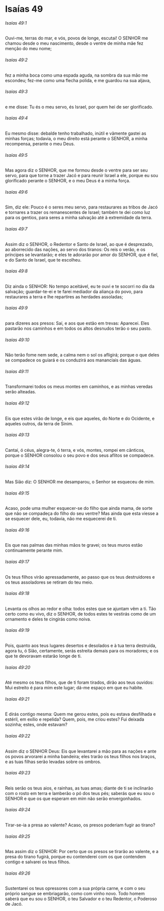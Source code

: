 # Isaías 49

###### Isaías 49:1

Ouvi-me, terras do mar, e vós, povos de longe, escutai! O SENHOR me chamou desde o meu nascimento, desde o ventre de minha mãe fez menção do meu nome;

###### Isaías 49:2

fez a minha boca como uma espada aguda, na sombra da sua mão me escondeu; fez-me como uma flecha polida, e me guardou na sua aljava,

###### Isaías 49:3

e me disse: Tu és o meu servo, és Israel, por quem hei de ser glorificado.

###### Isaías 49:4

Eu mesmo disse: debalde tenho trabalhado, inútil e vãmente gastei as minhas forças; todavia, o meu direito está perante o SENHOR, a minha recompensa, perante o meu Deus.

###### Isaías 49:5

Mas agora diz o SENHOR, que me formou desde o ventre para ser seu servo, para que torne a trazer Jacó e para reunir Israel a ele, porque eu sou glorificado perante o SENHOR, e o meu Deus é a minha força.

###### Isaías 49:6

Sim, diz ele: Pouco é o seres meu servo, para restaurares as tribos de Jacó e tornares a trazer os remanescentes de Israel; também te dei como luz para os gentios, para seres a minha salvação até à extremidade da terra.

###### Isaías 49:7

Assim diz o SENHOR, o Redentor e Santo de Israel, ao que é desprezado, ao aborrecido das nações, ao servo dos tiranos: Os reis o verão, e os príncipes se levantarão; e eles te adorarão por amor do SENHOR, que é fiel, e do Santo de Israel, que te escolheu.

###### Isaías 49:8

Diz ainda o SENHOR: No tempo aceitável, eu te ouvi e te socorri no dia da salvação; guardar-te-ei e te farei mediador da aliança do povo, para restaurares a terra e lhe repartires as herdades assoladas;

###### Isaías 49:9

para dizeres aos presos: Saí, e aos que estão em trevas: Aparecei. Eles pastarão nos caminhos e em todos os altos desnudos terão o seu pasto.

###### Isaías 49:10

Não terão fome nem sede, a calma nem o sol os afligirá; porque o que deles se compadece os guiará e os conduzirá aos mananciais das águas.

###### Isaías 49:11

Transformarei todos os meus montes em caminhos, e as minhas veredas serão alteadas.

###### Isaías 49:12

Eis que estes virão de longe, e eis que aqueles, do Norte e do Ocidente, e aqueles outros, da terra de Sinim.

###### Isaías 49:13

Cantai, ó céus, alegra-te, ó terra, e vós, montes, rompei em cânticos, porque o SENHOR consolou o seu povo e dos seus aflitos se compadece.

###### Isaías 49:14

Mas Sião diz: O SENHOR me desamparou, o Senhor se esqueceu de mim.

###### Isaías 49:15

Acaso, pode uma mulher esquecer-se do filho que ainda mama, de sorte que não se compadeça do filho do seu ventre? Mas ainda que esta viesse a se esquecer dele, eu, todavia, não me esquecerei de ti.

###### Isaías 49:16

Eis que nas palmas das minhas mãos te gravei; os teus muros estão continuamente perante mim.

###### Isaías 49:17

Os teus filhos virão apressadamente, ao passo que os teus destruidores e os teus assoladores se retiram do teu meio.

###### Isaías 49:18

Levanta os olhos ao redor e olha: todos estes que se ajuntam vêm a ti. Tão certo como eu vivo, diz o SENHOR, de todos estes te vestirás como de um ornamento e deles te cingirás como noiva.

###### Isaías 49:19

Pois, quanto aos teus lugares desertos e desolados e à tua terra destruída, agora tu, ó Sião, certamente, serás estreita demais para os moradores; e os que te devoravam estarão longe de ti.

###### Isaías 49:20

Até mesmo os teus filhos, que de ti foram tirados, dirão aos teus ouvidos: Mui estreito é para mim este lugar; dá-me espaço em que eu habite.

###### Isaías 49:21

E dirás contigo mesma: Quem me gerou estes, pois eu estava desfilhada e estéril, em exílio e repelida? Quem, pois, me criou estes? Fui deixada sozinha; estes, onde estavam?

###### Isaías 49:22

Assim diz o SENHOR Deus: Eis que levantarei a mão para as nações e ante os povos arvorarei a minha bandeira; eles trarão os teus filhos nos braços, e as tuas filhas serão levadas sobre os ombros.

###### Isaías 49:23

Reis serão os teus aios, e rainhas, as tuas amas; diante de ti se inclinarão com o rosto em terra e lamberão o pó dos teus pés; saberás que eu sou o SENHOR e que os que esperam em mim não serão envergonhados.

###### Isaías 49:24

Tirar-se-ia a presa ao valente? Acaso, os presos poderiam fugir ao tirano?

###### Isaías 49:25

Mas assim diz o SENHOR: Por certo que os presos se tirarão ao valente, e a presa do tirano fugirá, porque eu contenderei com os que contendem contigo e salvarei os teus filhos.

###### Isaías 49:26

Sustentarei os teus opressores com a sua própria carne, e com o seu próprio sangue se embriagarão, como com vinho novo. Todo homem saberá que eu sou o SENHOR, o teu Salvador e o teu Redentor, o Poderoso de Jacó.

